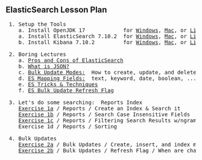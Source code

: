 ElasticSearch Lesson Plan
-------------------------

<pre>
 1. Setup the Tools
    a. Install OpenJDK 17            for <a href="https://github.com/traderres/webClass/blob/master/learnJava/howToInstallJava_OpenJdk_OnWindows.txt" title="Install OpenJDK 17 for Windows">Windows</a>, <a href="https://github.com/traderres/webClass/blob/master/learnJava/howToInstallJava_OpenJdk_OnMac.txt" title="Install OpenJDK 17 for Mac">Mac</a>, or <a href="https://github.com/traderres/webClass/blob/master/learnJava/howToInstallJava_OpenJdk_OnRocky9.txt" title="Install OpenJDK 17 for Linux">Linux</a>
    a. Install ElasticSearch 7.10.2  for <a href="https://github.com/traderres/webClass/blob/master/learnElasticSearch/howToInstallElasticSearch7.10.2OnWindows.txt" title="Install ES 7.10.2 for Windows">Windows</a>, <a href="https://github.com/traderres/webClass/blob/master/learnElasticSearch/howToInstallElasticSearch7.10.2OnMac.txt" title="Install ES 7.10.2 for Mac">Mac</a>, or <a href="/learnElasticSearch/howToInstallElasticSearch7.10.2OnCentos8UsingRpm.txt" title="Install ES 7.10.2 for Linux">Linux</a>
    b. Install Kibana 7.10.2         for <a href="https://github.com/traderres/webClass/blob/master/learnElasticSearch/howToInstallKibana7.10.2OnWindows.txt" title="Install Kibana 7.10.2 for Windows">Windows</a>, <a href="https://github.com/traderres/webClass/blob/master/learnElasticSearch/howToInstallKibana7.10.2OnMac.txt" title="Install Kibana 7.10.2 for Mac">Mac</a>, or <a href="https://github.com/traderres/webClass/blob/master/learnElasticSearch/howToInstallKibana7.10.20OnCentos8.txt" title="Install Kibana 7.10.2 for Linux">Linux</a>

 2. Boring Lectures
    a. <a href="./lectures/boring.lecture.A.pros-and-cons.txt"              title="Pros and Cons of ES">Pros and Cons of ElasticSearch</a>
    b. <a href="./lectures/boring.lecture.B.what-is-JSON.txt"               title="What is JSON?">What is JSON?</a>
    c. <a href="./lectures/boring.lecture.C.bulk-update-modes.txt"          title="Bulk Update Modes">Bulk Update Modes:</a>  How to create, update, and delete...(snore)
    d. <a href="./lectures/boring.lecture.D.es-fields.txt"                  title="ElasticSearch Fields">ES Mapping Fields:</a>  text, keyword, date, boolean, ...(yawn)
    e. <a href="./lectures/boring.lecture.E.tricks-and-techniques.txt"      title="ElasticSearch Tricks & Techniques">ES Tricks & Techniques</a>
    f. <a href="./lectures/boring.lecture.F.bulk.refresh.flag.txt"          title="Bulk Update Refresh Flag">ES Bulk Update Refresh Flag</a>
    
 3. Let's do some searching:  Reports Index
    <a href="./exercises/exercise1a.reports.v1.question.txt"                title="Exercise 1a">Exercise 1a</a> / Reports / Create an Index & Search it                  (<a href="./exercises/exercise1a.reports.v1.answers.txt"  title="Answer to 1a">Answers</a>)
    <a href="./exercises/exercise1b.reports.v2.question.txt"                title="Exercise 1b">Exercise 1b</a> / Reports / Search Case Insensitive Fields               (<a href="./exercises/exercise1b.reports.v2.answers.txt"  title="Answer to 1b">Answers</a>)
    <a href="./exercises/exercise1c.filtering-with-ngrams.questions.txt"    title="Exercise 1c">Exercise 1c</a> / Reports / Filtering Search Results w/ngrams            (<a href="./exercises/exercise1c.filtering-with-ngrams.answers.txt"  title="Answer to 1c">Answers</a>)
    Exercise 1d / Reports / Sorting

 4. Bulk Updates
    <a href="./exercises/exercise2a.bulk-update-basics.question.txt"        title="Exercise 2a">Exercise 2a</a> / Bulk Updates / Create, insert, and index modes         (<a href="./exercises/exercise2a.bulk-update-basics.answers.txt"  title="Answer to 2a">Answers</a>)
    <a href="./exercises/exercise2b.bulk-update-refresh-flag.question.txt"  title="Exercise 2b">Exercise 2b</a> / Bulk Updates / Refresh Flag / When are changes public? (<a href="./exercises/exercise2b.bulk-update-refresh-flag.answers.txt"  title="Answer to 2b">Answers</a>)
 
</pre>